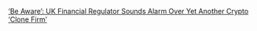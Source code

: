 [‘Be Aware’: UK Financial Regulator Sounds Alarm Over Yet Another Crypto ‘Clone Firm’](https://cointelegraph.com/news/be-aware-uk-financial-regulator-sounds-alarm-over-yet-another-crypto-clone-firm)